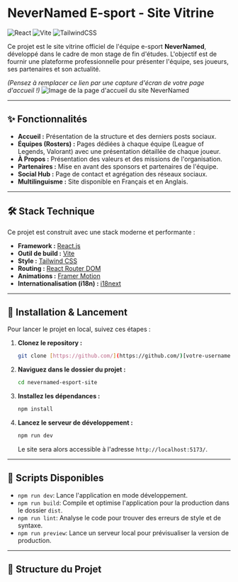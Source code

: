 # NeverNamed E-sport - Site Vitrine

![React](https://img.shields.io/badge/react-%2320232a.svg?style=for-the-badge&logo=react&logoColor=%2361DAFB)
![Vite](https://img.shields.io/badge/vite-%23646CFF.svg?style=for-the-badge&logo=vite&logoColor=white)
![TailwindCSS](https://img.shields.io/badge/tailwindcss-%2338B2AC.svg?style=for-the-badge&logo=tailwind-css&logoColor=white)

Ce projet est le site vitrine officiel de l'équipe e-sport **NeverNamed**, développé dans le cadre de mon stage de fin d'études. L'objectif est de fournir une plateforme professionnelle pour présenter l'équipe, ses joueurs, ses partenaires et son actualité.

*(Pensez à remplacer ce lien par une capture d'écran de votre page d'accueil !)*
![Image de la page d'accueil du site NeverNamed](https://placehold.co/800x400/000719/FFF?text=Screenshot+du+Site)

---

## ✨ Fonctionnalités

* **Accueil :** Présentation de la structure et des derniers posts sociaux.
* **Équipes (Rosters) :** Pages dédiées à chaque équipe (League of Legends, Valorant) avec une présentation détaillée de chaque joueur.
* **À Propos :** Présentation des valeurs et des missions de l'organisation.
* **Partenaires :** Mise en avant des sponsors et partenaires de l'équipe.
* **Social Hub :** Page de contact et agrégation des réseaux sociaux.
* **Multilinguisme :** Site disponible en Français et en Anglais.

---

## 🛠️ Stack Technique

Ce projet est construit avec une stack moderne et performante :

* **Framework :** [React.js](https://reactjs.org/)
* **Outil de build :** [Vite](https://vitejs.dev/)
* **Style :** [Tailwind CSS](https://tailwindcss.com/)
* **Routing :** [React Router DOM](https://reactrouter.com/)
* **Animations :** [Framer Motion](https://www.framer.com/motion/)
* **Internationalisation (i18n) :** [i18next](https://www.i18next.com/)

---

## 🚀 Installation & Lancement

Pour lancer le projet en local, suivez ces étapes :

1.  **Clonez le repository :**
    ```bash
    git clone [https://github.com/](https://github.com/)[votre-username]/[votre-repo].git
    ```

2.  **Naviguez dans le dossier du projet :**
    ```bash
    cd nevernamed-esport-site
    ```

3.  **Installez les dépendances :**
    ```bash
    npm install
    ```

4.  **Lancez le serveur de développement :**
    ```bash
    npm run dev
    ```
    Le site sera alors accessible à l'adresse `http://localhost:5173/`.

---

## 📜 Scripts Disponibles

* `npm run dev`: Lance l'application en mode développement.
* `npm run build`: Compile et optimise l'application pour la production dans le dossier `dist`.
* `npm run lint`: Analyse le code pour trouver des erreurs de style et de syntaxe.
* `npm run preview`: Lance un serveur local pour prévisualiser la version de production.

---

## 📂 Structure du Projet

